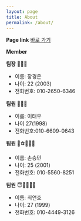 ```yaml
---
layout: page
title: About
permalink: /about/
---
```

**Page link**
[바로 가기](https://inu-capstone-design-troy.github.io/2025/03/09/%EC%98%A4%ED%94%84%EB%9D%BC%EC%9D%B8%EB%AF%B8%ED%8C%85.html)

**Member**

**팀장** 🔫😎💵

- 이름: 장경은
- 나이: 22 (2003)
- 전화번호: 010-2650-6346

**팀원** 👨🏻‍💻

- 이름: 이태우
- 나이 27(1998)
- 전화번호:010-6609-0643

**팀원** 🥅⚽️🏃🏻‍♂️

- 이름: 손승민
- 나이: 25 (2001)
- 전화번호: 010-5560-8251

**팀원** 😇🙏🧔🏽‍♀️

- 이름: 최연호
- 나이: 27 (1999)
- 전화번호: 010-4449-3126
